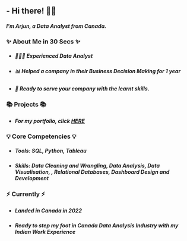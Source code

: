 ## - Hi there! 🙋‍♂️
##### I'm Arjun, a Data Analyst from Canada.

### ✨ About Me in 30 Secs ✨
- ##### 👩🏻‍💻 Experienced Data Analyst
- ##### 📊 Helped a company in their Business Decision Making for 1 year
- ##### 📝 Ready to serve your company with the learnt skills.
### 📚 Projects 📚
- ##### For my portfolio, click [HERE](https://github.com/rehalarjun/Portfolio)
### 💡 Core Competencies 💡
- ##### Tools: SQL, Python, Tableau
- ##### Skills: Data Cleaning and Wrangling, Data Analysis, Data Visualisation, , Relational Databases, Dashboard Design and Development
### ⚡️ Currently ⚡️
- ##### Landed in Canada in 2022
- ##### Ready to step my foot in Canada Data Analysis Industry with my Indian Work Experience

